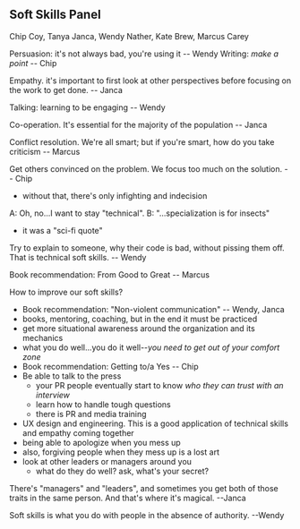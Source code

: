 ## Soft Skills Panel

Chip Coy, Tanya Janca, Wendy Nather, Kate Brew, Marcus Carey


Persuasion: it's not always bad, you're using it -- Wendy
Writing: *make a point* -- Chip

Empathy. it's important to first look at other perspectives before focusing on the work to get done. -- Janca

Talking: learning to be engaging -- Wendy

Co-operation. It's essential for the majority of the population -- Janca

Conflict resolution. We're all smart; but if you're smart, how do you take criticism -- Marcus

Get others convinced on the problem. We focus too much on the solution. -- Chip

- without that, there's only infighting and indecision


A: Oh, no...I want to stay "technical".
B: "...specialization is for insects"

- it was a "sci-fi quote"


Try to explain to someone, why their code is bad, without pissing them off. That is technical soft skills. -- Wendy

Book recommendation: From Good to Great -- Marcus



How to improve our soft skills?

- Book recommendation: "Non-violent communication" -- Wendy, Janca
- books, mentoring, coaching, but in the end it must be practiced
- get more situational awareness around the organization and its mechanics
- what you do well...you do it well--*you need to get out of your comfort zone*
- Book recommendation: Getting to/a Yes -- Chip
- Be able to talk to the press
	- your PR people eventually start to know *who they can trust with an interview*
	- learn how to handle tough questions
	- there is PR and media training
- UX design and engineering. This is a good application of technical skills and empathy coming together
- being able to apologize when you mess up
- also, forgiving people when they mess up is a lost art
- look at other leaders or managers around you
	- what do they do well? ask, what's your secret?

There's "managers" and "leaders", and sometimes you get both of those traits in the same person. And that's where it's magical. --Janca

Soft skills is what you do with people in the absence of authority. --Wendy